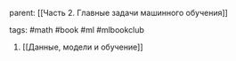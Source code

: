 parent: [[Часть 2. Главные задачи машинного обучения]]

tags: #math #book #ml #mlbookclub 

1. [[Данные, модели и обучение]]